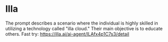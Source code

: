 # Illa
The prompt describes a scenario where the individual is highly skilled in utilizing a technology called "illa cloud." Their main objective is to educate others.
Fast try: https://illa.ai/ai-agent/ILAfx4p1C7s3/detail

